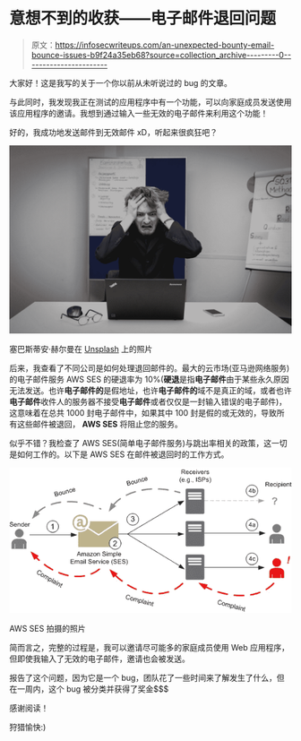 # 意想不到的收获——电子邮件退回问题

> 原文：<https://infosecwriteups.com/an-unexpected-bounty-email-bounce-issues-b9f24a35eb68?source=collection_archive---------0----------------------->

大家好！这是我写的关于一个你以前从未听说过的 bug 的文章。

与此同时，我发现我正在测试的应用程序中有一个功能，可以向家庭成员发送使用该应用程序的邀请。我想到通过输入一些无效的电子邮件来利用这个功能！

好的，我成功地发送邮件到无效邮件 xD，听起来很疯狂吧？

![](img/bec6277158052f166231fd0dbea9c19d.png)

塞巴斯蒂安·赫尔曼在 [Unsplash](https://unsplash.com?utm_source=medium&utm_medium=referral) 上的照片

后来，我查看了不同公司是如何处理退回邮件的。最大的云市场(亚马逊网络服务)的电子邮件服务 AWS SES 的硬退率为 10%(**硬退**是指**电子邮件**由于某些永久原因无法发送。也许**电子邮件的**是假地址，也许**电子邮件的**域不是真正的域，或者也许**电子邮件**收件人的服务器不接受**电子邮件**或者仅仅是一封输入错误的电子邮件)，这意味着在总共 1000 封电子邮件中，如果其中 100 封是假的或无效的，导致所有这些邮件被退回， **AWS SES** 将阻止您的服务。

似乎不错？我检查了 AWS SES(简单电子邮件服务)与跳出率相关的政策，这一切是如何工作的。以下是 AWS SES 在邮件被退回时的工作方式。

![](img/4bb74ce318d881d97ad49d57bf7f66f6.png)

AWS SES 拍摄的照片

简而言之，完整的过程是，我可以邀请尽可能多的家庭成员使用 Web 应用程序，但即使我输入了无效的电子邮件，邀请也会被发送。

报告了这个问题，因为它是一个 bug，团队花了一些时间来了解发生了什么，但在一周内，这个 bug 被分类并获得了奖金$$$

感谢阅读！

狩猎愉快:)